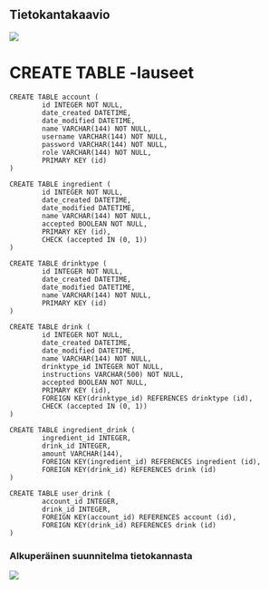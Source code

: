 ## Tietokantakaavio

![](https://github.com/karoliinaemilia/drinkkiarkisto/blob/master/documentation/kuvat/tietokantakaavio_uusi.png)

# CREATE TABLE -lauseet
```
CREATE TABLE account (
        id INTEGER NOT NULL, 
        date_created DATETIME, 
        date_modified DATETIME, 
        name VARCHAR(144) NOT NULL, 
        username VARCHAR(144) NOT NULL, 
        password VARCHAR(144) NOT NULL, 
        role VARCHAR(144) NOT NULL, 
        PRIMARY KEY (id)
)

CREATE TABLE ingredient (
        id INTEGER NOT NULL, 
        date_created DATETIME, 
        date_modified DATETIME, 
        name VARCHAR(144) NOT NULL, 
        accepted BOOLEAN NOT NULL, 
        PRIMARY KEY (id), 
        CHECK (accepted IN (0, 1))
)

CREATE TABLE drinktype (
        id INTEGER NOT NULL, 
        date_created DATETIME, 
        date_modified DATETIME, 
        name VARCHAR(144) NOT NULL, 
        PRIMARY KEY (id)
)

CREATE TABLE drink (
        id INTEGER NOT NULL, 
        date_created DATETIME, 
        date_modified DATETIME, 
        name VARCHAR(144) NOT NULL, 
        drinktype_id INTEGER NOT NULL, 
        instructions VARCHAR(500) NOT NULL, 
        accepted BOOLEAN NOT NULL, 
        PRIMARY KEY (id), 
        FOREIGN KEY(drinktype_id) REFERENCES drinktype (id), 
        CHECK (accepted IN (0, 1))
)

CREATE TABLE ingredient_drink (
        ingredient_id INTEGER, 
        drink_id INTEGER, 
        amount VARCHAR(144), 
        FOREIGN KEY(ingredient_id) REFERENCES ingredient (id), 
        FOREIGN KEY(drink_id) REFERENCES drink (id)
)

CREATE TABLE user_drink (
        account_id INTEGER, 
        drink_id INTEGER, 
        FOREIGN KEY(account_id) REFERENCES account (id), 
        FOREIGN KEY(drink_id) REFERENCES drink (id)
)
```

### Alkuperäinen suunnitelma tietokannasta

![](https://github.com/karoliinaemilia/drinkkiarkisto/blob/master/documentation/kuvat/tietokantakaavio.png)
